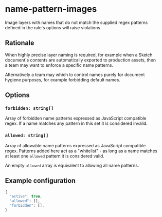 # name-pattern-images

Image layers with names that do not match the supplied regex patterns defined in the rule's options
will raise violations.

## Rationale

When highly precise layer naming is required, for example when a Sketch document's contents are
automatically exported to production assets, then a team may want to enforce a specific name
patterns.

Alternatively a team may which to control names purely for document hygiene purposes, for example
forbidding default names.

## Options

### `forbidden: string[]`

Array of forbidden name patterns expressed as JavaScript compatible regex. If a name matches any
pattern in this set it is considered invalid.

### `allowed: string[]`

Array of allowable name patterns expressed as JavaScript compatible regex. Patterns added here act
as a "whitelist" - as long as a name matches at least one `allowed` pattern it is considered valid.

An empty `allowed` array is equivalent to allowing all name patterns.

## Example configuration

```js
{
  "active": true,
  "allowed": [],
  "forbidden": [],
}
```
